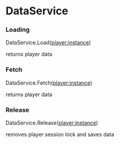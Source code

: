 # DataService

### Loading
DataService.Load(<player:instance>)

returns player data

### Fetch
DataService.Fetch(<player:instance>)

returns player data

### Release
DataService.Release(<player:instance>)

removes player session lock and saves data
